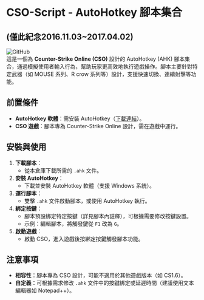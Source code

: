 

# CSO-Script - AutoHotkey 腳本集合

## (僅此紀念2016.11.03~2017.04.02)

![GitHub](https://img.shields.io/badge/CSO-AutoHotkey%20Scripts-brightgreen)  
這是一個為 **Counter-Strike Online (CSO)** 設計的 AutoHotkey (AHK) 腳本集合，通過模擬使用者輸入行為，幫助玩家更高效地執行遊戲操作。腳本主要針對特定武器（如 MOUSE 系列、R crow 系列等）設計，支援快速切換、連續射擊等功能。

## 前置條件

- **AutoHotkey 軟體**：需安裝 AutoHotkey（[下載連結](https://www.autohotkey.com/)）。
- **CSO 遊戲**：腳本專為 Counter-Strike Online 設計，需在遊戲中運行。

## 安裝與使用

1. **下載腳本**：
   - 從本倉庫下載所需的 `.ahk` 文件。
2. **安裝 AutoHotkey**：
   - 下載並安裝 AutoHotkey 軟體（支援 Windows 系統）。
3. **運行腳本**：
   - 雙擊 `.ahk` 文件啟動腳本，或使用 AutoHotkey 執行。
4. **綁定按鍵**：
   - 腳本預設綁定特定按鍵（詳見腳本內註釋），可根據需要修改按鍵設置。
   - 示例：編輯腳本，將觸發鍵從 `F1` 改為 `G`。
5. **啟動遊戲**：
   - 啟動 CSO，進入遊戲後按綁定按鍵觸發腳本功能。

## 注意事項

- **相容性**：腳本專為 CSO 設計，可能不適用於其他遊戲版本（如 CS1.6）。
- **自定義**：可根據需求修改 `.ahk` 文件中的按鍵綁定或延遲時間（建議使用文本編輯器如 Notepad++）。

